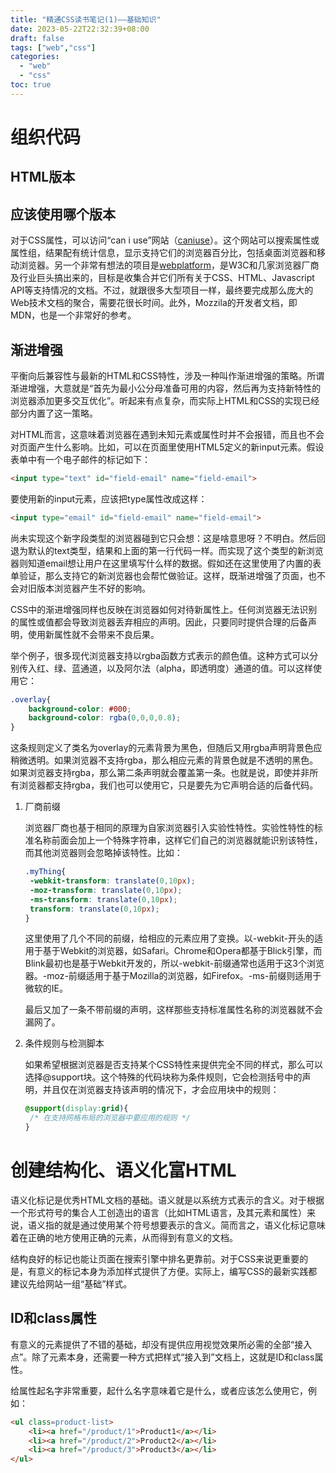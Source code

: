 ```yaml
---
title: "精通CSS读书笔记(1)——基础知识" 
date: 2023-05-22T22:32:39+08:00
draft: false
tags: ["web","css"]
categories:
  - "web"
  - "css"
toc: true
---
```




# 组织代码



## HTML版本



## 应该使用哪个版本

对于CSS属性，可以访问“can i use”网站（[caniuse](https://caniuse.com)）。这个网站可以搜索属性或属性组，结果配有统计信息，显示支持它们的浏览器百分比，包括桌面浏览器和移动浏览器。另一个非常有想法的项目是[webplatform](https://webplatform.github.io/)，是W3C和几家浏览器厂商及行业巨头搞出来的，目标是收集合并它们所有关于CSS、HTML、Javascript API等支持情况的文档。不过，就跟很多大型项目一样，最终要完成那么庞大的Web技术文档的聚合，需要花很长时间。此外，Mozzila的开发者文档，即MDN，也是一个非常好的参考。



## 渐进增强

平衡向后兼容性与最新的HTML和CSS特性，涉及一种叫作渐进增强的策略。所谓渐进增强，大意就是“首先为最小公分母准备可用的内容，然后再为支持新特性的浏览器添加更多交互优化”。听起来有点复杂，而实际上HTML和CSS的实现已经部分内置了这一策略。

对HTML而言，这意味着浏览器在遇到未知元素或属性时并不会报错，而且也不会对页面产生什么影响。比如，可以在页面里使用HTML5定义的新input元素。假设表单中有一个电子邮件的标记如下：

```html
<input type="text" id="field-email" name="field-email">
```

要使用新的input元素，应该把type属性改成这样：

```html
<input type="email" id="field-email" name="field-email">
```

尚未实现这个新字段类型的浏览器碰到它只会想：这是啥意思呀？不明白。然后回退为默认的text类型，结果和上面的第一行代码一样。而实现了这个类型的新浏览器则知道email想让用户在这里填写什么样的数据。假如还在这里使用了内置的表单验证，那么支持它的新浏览器也会帮忙做验证。这样，既渐进增强了页面，也不会对旧版本浏览器产生不好的影响。



CSS中的渐进增强同样也反映在浏览器如何对待新属性上。任何浏览器无法识别的属性或值都会导致浏览器丢弃相应的声明。因此，只要同时提供合理的后备声明，使用新属性就不会带来不良后果。



举个例子，很多现代浏览器支持以rgba函数方式表示的颜色值。这种方式可以分别传入红、绿、蓝通道，以及阿尔法（alpha，即透明度）通道的值。可以这样使用它：

```css
.overlay{
	background-color: #000;
	background-color: rgba(0,0,0,0.8);
}
```

这条规则定义了类名为overlay的元素背景为黑色，但随后又用rgba声明背景色应稍微透明。如果浏览器不支持rgba，那么相应元素的背景色就是不透明的黑色。如果浏览器支持rgba，那么第二条声明就会覆盖第一条。也就是说，即使并非所有浏览器都支持rgba，我们也可以使用它，只是要先为它声明合适的后备代码。



1. 厂商前缀

   浏览器厂商也基于相同的原理为自家浏览器引入实验性特性。实验性特性的标准名称前面会加上一个特殊字符串，这样它们自己的浏览器就能识别该特性，而其他浏览器则会忽略掉该特性。比如：

   ```css
   .myThing{
   	-webkit-transform: translate(0,10px);
   	-moz-transform: translate(0,10px);
   	-ms-transform: translate(0,10px);
   	transform: translate(0,10px);
   }
   ```

   这里使用了几个不同的前缀，给相应的元素应用了变换。以-webkit-开头的适用于基于Webkit的浏览器，如Safari。Chrome和Opera都基于Blick引擎，而Blink最初也是基于Webkit开发的，所以-webkit-前缀通常也适用于这3个浏览器。-moz-前缀适用于基于Mozilla的浏览器，如Firefox。-ms-前缀则适用于微软的IE。

   

   最后又加了一条不带前缀的声明，这样那些支持标准属性名称的浏览器就不会漏网了。

2. 条件规则与检测脚本

   如果希望根据浏览器是否支持某个CSS特性来提供完全不同的样式，那么可以选择@support块。这个特殊的代码块称为条件规则，它会检测括号中的声明，并且仅在浏览器支持该声明的情况下，才会应用块中的规则：

   ```CSS
   @support(display:grid){
   	/* 在支持网格布局的浏览器中要应用的规则 */
   }
   ```



# 创建结构化、语义化富HTML

语义化标记是优秀HTML文档的基础。语义就是以系统方式表示的含义。对于根据一个形式符号的集合人工创造出的语言（比如HTML语言，及其元素和属性）来说，语义指的就是通过使用某个符号想要表示的含义。简而言之，语义化标记意味着在正确的地方使用正确的元素，从而得到有意义的文档。



结构良好的标记也能让页面在搜索引擎中排名更靠前。对于CSS来说更重要的是，有意义的标记本身为添加样式提供了方便。实际上，编写CSS的最新实践都建议先给网站一组“基础”样式。



## ID和class属性

有意义的元素提供了不错的基础，却没有提供应用视觉效果所必需的全部“接入点”。除了元素本身，还需要一种方式把样式“接入到”文档上，这就是ID和class属性。



给属性起名字非常重要，起什么名字意味着它是什么，或者应该怎么使用它，例如：

```html
<ul class=product-list>
	<li><a href="/product/1">Product1</a></li>
	<li><a href="/product/2">Product2</a></li>
	<li><a href="/product/3">Product3</a></li>
</ul>
```

